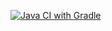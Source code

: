 [![Java CI with Gradle](https://github.com/AntSerg/NewSelenide/actions/workflows/gradle.yml/badge.svg)](https://github.com/AntSerg/NewSelenide/actions/workflows/gradle.yml)
